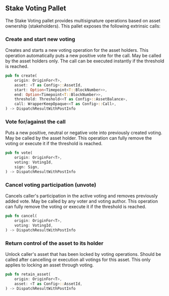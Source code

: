 ## Stake Voting Pallet

The Stake Voting pallet provides multisignature operations based on asset ownership (stakeholders).
This pallet exposes the following extrinsic calls:


### Create and start new voting

Creates and starts a new voting operation for the asset holders.
This operation automatically puts a new positive vote for the call.
May be called by the asset holders only.
The call can be executed instantly if the threshold is reached.

```rust
pub fn create(
    origin: OriginFor<T>,
    asset: <T as Config>::AssetId,
    start: Option<Timepoint<T::BlockNumber>>,
    end: Option<Timepoint<T::BlockNumber>>,
    threshold: Threshold<<T as Config>::AssetBalance>,
    call: WrapperKeepOpaque<<T as Config>::Call>,
) -> DispatchResultWithPostInfo
```


### Vote for/against the call

Puts a new positive, neutral or negative vote into previously created voting.
May be called by the asset holder.
This operation can fully remove the voting or execute it if the threshold is reached.

```rust
pub fn vote(
    origin: OriginFor<T>,
    voting: VotingId,
    sign: Sign,
) -> DispatchResultWithPostInfo
```

### Cancel voting participation (unvote)

Cancels caller's participation in the active voting and removes previously added vote.
May be called by any voter and voting author.
This operation can fully remove the voting or execute it if the threshold is reached.

```rust
pub fn cancel(
    origin: OriginFor<T>,
    voting: VotingId,
) -> DispatchResultWithPostInfo
```

### Return control of the asset to its holder

Unlock caller's asset that has been locked by voting operations.
Should be called after cancelling or execution all votings for this asset.
This only applies to locking an asset through voting.

```rust
pub fn retain_asset(
    origin: OriginFor<T>,
    asset: <T as Config>::AssetId,
) -> DispatchResultWithPostInfo
```